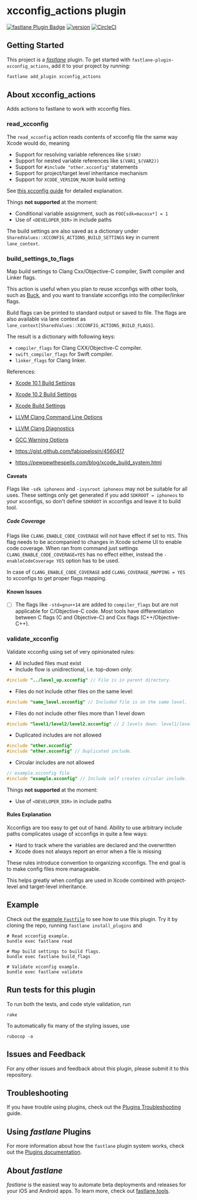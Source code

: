 # xcconfig_actions plugin

[![fastlane Plugin Badge](https://rawcdn.githack.com/fastlane/fastlane/master/fastlane/assets/plugin-badge.svg)](https://rubygems.org/gems/fastlane-plugin-xcconfig_actions)
[![version](https://badge.fury.io/gh/mgrebenets%2Ffastlane-plugin-xcconfig_actions.svg)](https://badge.fury.io/gh/mgrebenets%2Ffastlane-plugin-xcconfig_actions)
[![CircleCI](https://circleci.com/gh/mgrebenets/fastlane-plugin-xcconfig_actions.svg?style=svg)](https://circleci.com/gh/mgrebenets/fastlane-plugin-xcconfig_actions)

## Getting Started

This project is a [_fastlane_](https://github.com/fastlane/fastlane) plugin. To get started with `fastlane-plugin-xcconfig_actions`, add it to your project by running:

```bash
fastlane add_plugin xcconfig_actions
```

## About xcconfig_actions

Adds actions to fastlane to work with xcconfig files.

### read_xcconfig

The `read_xcconfig` action reads contents of xcconfig file the same way Xcode would do, meaning

- Support for resolving variable references like `$(VAR)`
- Support for nested variable references like `$(VAR1_$(VAR2))`
- Support for `#include "other.xcconfig"` statements
- Support for project/target level inheritance mechanism
- Support for `XCODE_VERSION_MAJOR` build setting

See [this xcconfig guide](https://pewpewthespells.com/blog/xcconfig_guide.html) for detailed explanation.

Things **not supported** at the moment:

- Conditional variable assignment, such as `FOO[sdk=macosx*] = 1`
- Use of `<DEVELOPER_DIR>` in include paths

The build settings are also saved as a dictionary under `SharedValues::XCCONFIG_ACTIONS_BUILD_SETTINGS` key in current `lane_context`.

### build_settings_to_flags

Map build settings to Clang Cxx/Objective-C compiler, Swift compiler and Linker flags.

This action is useful when you plan to reuse xcconfigs with other tools, such as [Buck](https://buckbuild.com/), and you want to translate xcconfigs into the compiler/linker flags.

Build flags can be printed to standard output or saved to file.
The flags are also available via lane context as `lane_context[SharedValues::XCCONFIG_ACTIONS_BUILD_FLAGS]`.

The result is a dictionary with following keys:

- `compiler_flags` for Clang CXX/Objective-C compiler.
- `swift_compiler_flags` for Swift compiler.
- `linker_flags` for Clang linker.

<!-- TODO: Add info on how it works. -->

References:

- [Xcode 10.1 Build Settings](lib/fastlane/plugin/xcconfig_actions/helper/xcspecs/10.1/README.md)
- [Xcode 10.2 Build Settings](lib/fastlane/plugin/xcconfig_actions/helper/xcspecs/10.2/README.md)

- [Xcode Build Settings](https://help.apple.com/xcode/mac/10.2/#/itcaec37c2a6)
- [LLVM Clang Command Line Options](https://clang.llvm.org/docs/ClangCommandLineReference.html)
- [LLVM Clang Diagnostics](https://clang.llvm.org/docs/DiagnosticsReference.html)
- [GCC Warning Options](https://gcc.gnu.org/onlinedocs/gcc/Warning-Options.html)
- https://gist.github.com/fabiopelosin/4560417
- https://pewpewthespells.com/blog/xcode_build_system.html

#### Caveats

Flags like `-sdk iphoneos` and `-isysroot iphoneos` may not be suitable for all uses.
These settings only get generated if you add `SDKROOT = iphoneos` to your xcconfigs, so don't define `SDKROOT` in xcconfigs and leave it to build tool.

##### Code Coverage

Flags like `CLANG_ENABLE_CODE_COVERAGE` will not have effect if set to `YES`.
This flag needs to be accompanied to changes in Xcode scheme UI to enable code coverage.
When ran from command just settings `CLANG_ENABLE_CODE_COVERAGE=YES` has no effect either, instead the `-enableCodeCoverage YES` option has to be used.

In case of `CLANG_ENABLE_CODE_COVERAGE` add `CLANG_COVERAGE_MAPPING = YES` to xcconfigs to get proper flags mapping.

#### Known Issues

- [ ] The flags like `-std=gnu++14` are added to `compiler_flags` but are not applicable for C/Objective-C code.
Most tools have differentiation between C flags (C and Objective-C) and Cxx flags (C++/Objective-C++).

### validate_xcconfig

Validate xcconfig using set of very opinionated rules:

- All included files must exist
- Include flow is unidirectional, i.e. top-down only:

```c
#include "../level_up.xcconfig" // File is in parent directory.
```

- Files do not include other files on the same level:

```c
#include "same_level.xcconfig" // Included file is on the same level.
```

- Files do not include other files more than 1 level down

```c
#include "level1/level2/level2.xcconfig" // 2 levels down: level1/level2.
```

- Duplicated includes are not allowed

```c
#include "other.xcconfig"
#include "other.xcconfig" // Duplicated include.
```

- Circular includes are not allowed

```c
// example.xcconfig file
#include "example.xcconfig" // Include self creates circular include.
```

Things **not supported** at the moment:

- Use of `<DEVELOPER_DIR>` in include paths

#### Rules Explanation

Xcconfigs are too easy to get out of hand.
Ability to use arbitrary include paths complicates usage of xcconfigs in quite a few ways:

- Hard to track where the variables are declared and the overwritten
- Xcode does not always report an error when a file is missing

These rules introduce convention to organizing xcconfigs.
The end goal is to make config files more manageable.

This helps greatly when configs are used in Xcode combined with project-level and target-level inheritance.

## Example

Check out the [example `Fastfile`](fastlane/Fastfile) to see how to use this plugin. Try it by cloning the repo, running `fastlane install_plugins` and

```shell
# Read xcconfig example.
bundle exec fastlane read

# Map build settings to build flags.
bundle exec fastlane build_flags

# Validate xcconfig example.
bundle exec fastlane validate
```

## Run tests for this plugin

To run both the tests, and code style validation, run

```shell
rake
```

To automatically fix many of the styling issues, use

```shell
rubocop -a
```

## Issues and Feedback

For any other issues and feedback about this plugin, please submit it to this repository.

## Troubleshooting

If you have trouble using plugins, check out the [Plugins Troubleshooting](https://docs.fastlane.tools/plugins/plugins-troubleshooting/) guide.

## Using _fastlane_ Plugins

For more information about how the `fastlane` plugin system works, check out the [Plugins documentation](https://docs.fastlane.tools/plugins/create-plugin/).

## About _fastlane_

_fastlane_ is the easiest way to automate beta deployments and releases for your iOS and Android apps. To learn more, check out [fastlane.tools](https://fastlane.tools).

